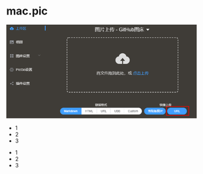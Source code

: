 # mac.pic
![20210902210756](https://raw.githubusercontent.com/eve174428/mac.pic/pic/images/20210902210756.png)

- 1
- 2
- 3
  
<ul>
<li>1</li>
<li>2</li>
<li>3</li>
</lu>
